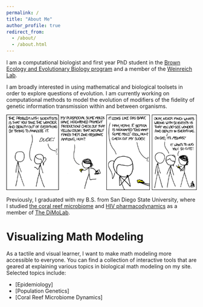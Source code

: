 ```yaml
---
permalink: /
title: "About Me"
author_profile: true
redirect_from: 
  - /about/
  - /about.html
---
```


I am a computational biologist and first year PhD student in the [Brown Ecology and Evolutionary Biology program](https://www.brown.edu/academics/ecology-and-evolutionary-biology/) and a member of the [Weinreich Lab](https://www.brown.edu/research/labs/weinreich/). 

I am broadly interested in using mathematical and biological toolsets in order to explore questions of evolution. I am currently working on computational methods to model the evolution of modifiers of the fidelity of genetic information transmission within and between organisms.

<img src='/images/beauty.png'>

Previously, I graduated with my B.S. from San Diego State University, where I studied [the coral reef microbiome](https://mweissman97.github.io/portfolio/2_coralmicrobiome/) and [HIV pharmacodynamics](https://mweissman97.github.io/portfolio/3_hiv/) as a member of [The DiMoLab](https://nvaidya.sdsu.edu/DiMoLab.html).

# Visualizing Math Modeling

As a tactile and visual learner, I want to make math modeling more accessible to everyone. You can find a collection of interactive tools that are geared at explaining various topics in biological math modeling on my site. Selected topics include:
* [Epidemiology]
* [Population Genetics]
* [Coral Reef Microbiome Dynamics]
